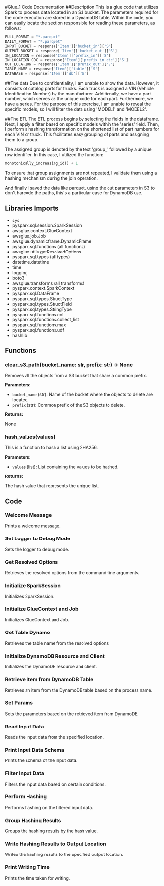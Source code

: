 #Glue_1 Code Documentation
##Description
This is a glue code that utilizes Spark to process data located in an S3 bucket. The parameters required for the code execution are stored in a DynamoDB table. Within the code, you can easily locate the section responsible for reading these parameters, as follows:

```python
FULL_FORMAT = "*.parquet"
DAILY_FORMAT = "*.parquet"
INPUT_BUCKET = response['Item']['bucket_in']['S']
OUTPUT_BUCKET = response['Item']['bucket_out']['S']
IN_LOCATION = response['Item']['prefix_in']['S']
IN_LOCATION_CDC = response['Item']['prefix_in_cdc']['S']
OUT_LOCATION = response['Item']['prefix_out']['S']
TABLE_NAME = response['Item']['table']['S']
DATABASE = response['Item']['db']['S']
``` 

##The data
Due to confidentiality, I am unable to show the data. However, it consists of catalog parts for trucks. Each truck is assigned a VIN (Vehicle Identification Number) by the manufacturer. Additionally, we have a part number, which serves as the unique code for each part. Furthermore, we have a series. For the purpose of this exercise, I am unable to reveal the specific models, so I will filter the data using 'MODEL1' and 'MODEL2'.

##The ETL
The ETL process begins by selecting the fields in the dataframe. Next, I apply a filter based on specific models within the 'series' field. Then, I perform a hashing transformation on the shortened list of part numbers for each VIN or truck. This facilitates easy grouping of parts and assigning them to a group.

The assigned group is denoted by the text 'group_' followed by a unique row identifier. In this case, I utilized the function:

```python
monotonically_increasing_id() + 1
```

To ensure that group assignments are not repeated, I validate them using a hashing mechanism during the join operation.

And finally i saved the data like parquet, using the out parameters in S3 to don't harcode the paths, this's a particular case for DynamoDB use.


## Libraries Imports

- sys
- pyspark.sql.session.SparkSession
- awsglue.context.GlueContext
- awsglue.job.Job
- awsglue.dynamicframe.DynamicFrame
- pyspark.sql.functions (all functions)
- awsglue.utils.getResolvedOptions
- pyspark.sql.types (all types)
- datetime.datetime
- time
- logging
- boto3
- awsglue.transforms (all transforms)
- pyspark.context.SparkContext
- pyspark.sql.DataFrame
- pyspark.sql.types.StructType
- pyspark.sql.types.StructField
- pyspark.sql.types.StringType
- pyspark.sql.functions.col
- pyspark.sql.functions.collect_list
- pyspark.sql.functions.max
- pyspark.sql.functions.udf
- hashlib

## Functions

### clear_s3_path(bucket_name: str, prefix: str) -> None

Removes all the objects from a S3 bucket that share a common prefix.

**Parameters:**

- `bucket_name` (str): Name of the bucket where the objects to delete are located.
- `prefix` (str): Common prefix of the S3 objects to delete.

**Returns:**

None

### hash_values(values)

This is a function to hash a list using SHA256.

**Parameters:**

- `values` (list): List containing the values to be hashed.

**Returns:**

The hash value that represents the unique list.

## Code

### Welcome Message

Prints a welcome message.

### Set Logger to Debug Mode

Sets the logger to debug mode.

### Get Resolved Options

Retrieves the resolved options from the command-line arguments.

### Initialize SparkSession

Initializes SparkSession.

### Initialize GlueContext and Job

Initializes GlueContext and Job.

### Get Table Dynamo

Retrieves the table name from the resolved options.

### Initialize DynamoDB Resource and Client

Initializes the DynamoDB resource and client.

### Retrieve Item from DynamoDB Table

Retrieves an item from the DynamoDB table based on the process name.

### Set Params

Sets the parameters based on the retrieved item from DynamoDB.

### Read Input Data

Reads the input data from the specified location.

### Print Input Data Schema

Prints the schema of the input data.

### Filter Input Data

Filters the input data based on certain conditions.

### Perform Hashing

Performs hashing on the filtered input data.

### Group Hashing Results

Groups the hashing results by the hash value.

### Write Hashing Results to Output Location

Writes the hashing results to the specified output location.

### Print Writing Time

Prints the time taken for writing.